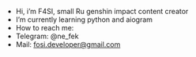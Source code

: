 - Hi, i’m F4SI, small Ru genshin impact content creator
- I’m currently learning python and aiogram
- How to reach me:
- Telegram: @ne_fek 
- Mail: fosi.developer@gmail.com
<!---
F4S10/F4S10 is a ✨ special ✨ repository because its `README.md` (this file) appears on your GitHub profile.
You can click the Preview link to take a look at your changes.
--->
